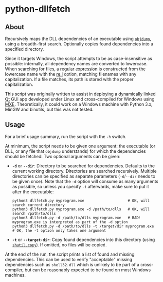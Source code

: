 # python-dllfetch

## About
Recursively maps the DLL dependencies of an executable using [`objdump`][objdump], using a breadth-first search. Optionally copies found dependencies into a specified directory.

Since it targets Windows, the script attempts to be as case-insensitive as possible: internally, all dependency names are converted to lowercase. When searching for files, a [regular expression][re] is constructed from the lowercase name with the [re.I][ignore] option, matching filenames with any capitalization. If a file matches, its path is stored with the proper capitalization.

This script was originally written to assist in deploying a dynamically linked [Qt][qt] GUI app developed under Linux and cross-compiled for Windows using [MXE][mxe]. Theoretically, it could work on a Windows machine with Python 3.x, MinGW and binutils, but this was not tested.

## Usage
For a brief usage summary, run the script with the `-h` switch.

At minimum, the script needs to be given one argument: the executable (or DLL, or any file that `objdump` understands) for which the dependencies should be fetched. Two optional arguments can be given:
 - **`-d`** or **`--dir`**: Directory to be searched for dependencies. Defaults to the current working directory. Directories are searched recursively. Multiple directories can be specified as separate parameters (`-d`/`--dir` needs to be given once). Note that the `-d` option will consume as many arguments as possible, so unless you specify `-t` afterwards, make sure to put it after the executable:
 
   ```
   python3 dllfetch.py myprogram.exe                    # OK, will search current directory
   python3 dllfetch.py myprogram.exe -d /path/to/dlls   # OK, will search /path/to/dlls
   python3 dllfetch.py -d /path/to/dlls myprogram.exe   # BAD! myprogram.exe is interpreted as part of the -d option
   python3 dllfetch.py -d /path/to/dlls -t /target/dir myprogram.exe    # OK, the -t option only takes one argument
   ```
   
 - **`-t`** or **`--target-dir`**: Copy found dependencies into this directory (using [`shutil.copy`][copy]). If omitted, no files will be copied.

At the end of the run, the script prints a list of found and missing dependencies. This can be used to verify "acceptable" missing dependencies such as `shell32.dll` which is unlikely to be part of a cross-compiler, but can be reasonably expected to be found on most Windows machines.

[objdump]: http://sourceware.org/binutils/docs/binutils/objdump.html
[re]: http://docs.python.org/3.5/library/re.html
[ignore]: http://docs.python.org/3.5/library/re.html#re.I
[copy]: http://docs.python.org/3.5/library/shutil.html#shutil.copy
[qt]: http://www.qt.io/
[mxe]: http://mxe.cc/
